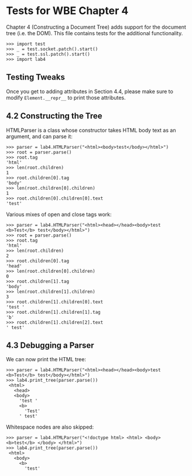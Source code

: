 Tests for WBE Chapter 4
=======================

Chapter 4 (Constructing a Document Tree) adds support for the document tree
(i.e. the DOM).  This file contains tests for the additional functionality.

    >>> import test
    >>> _ = test.socket.patch().start()
    >>> _ = test.ssl.patch().start()
    >>> import lab4

Testing Tweaks
--------------

Once you get to adding attributes in Section 4.4, please make sure to
modify `Element.__repr__` to print those attributes.

4.2 Constructing the Tree
-------------------------

HTMLParser is a class whose constructor takes HTML body text as an
argument, and can parse it:

	>>> parser = lab4.HTMLParser("<html><body>test</body></html>")
    >>> root = parser.parse()
    >>> root.tag
    'html'
    >>> len(root.children)
    1
    >>> root.children[0].tag
    'body'
    >>> len(root.children[0].children)
    1
    >>> root.children[0].children[0].text
    'test'

Various mixes of open and close tags work:

	>>> parser = lab4.HTMLParser("<html><head></head><body>test <b>Test</b> test</body></html>")
    >>> root = parser.parse()
    >>> root.tag
    'html'
    >>> len(root.children)
    2
    >>> root.children[0].tag
    'head'
    >>> len(root.children[0].children)
    0
    >>> root.children[1].tag
    'body'
    >>> len(root.children[1].children)
    3
    >>> root.children[1].children[0].text
    'test '
    >>> root.children[1].children[1].tag
    'b'
    >>> root.children[1].children[2].text
    ' test'

4.3 Debugging a Parser
----------------------

We can now print the HTML tree:

	>>> parser = lab4.HTMLParser("<html><head></head><body>test <b>Test</b> test</body></html>")
    >>> lab4.print_tree(parser.parse())
     <html>
       <head>
       <body>
         'test '
         <b>
           'Test'
         ' test'

Whitespace nodes are also skipped:

	>>> parser = lab4.HTMLParser("<!doctype html> <html> <body> <b>test</b> </body> </html>")
    >>> lab4.print_tree(parser.parse())
     <html>
       <body>
         <b>
           'test'
